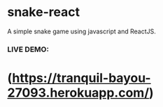 # snake-react
A simple snake game using javascript and ReactJS.

### LIVE DEMO:
# (https://tranquil-bayou-27093.herokuapp.com/)
